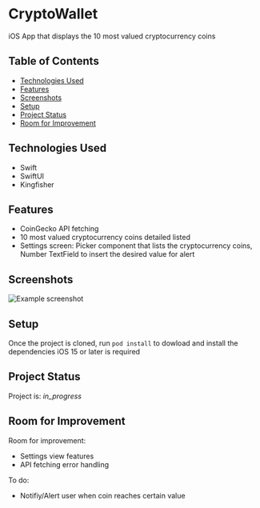 # CryptoWallet

iOS App that displays the 10 most valued cryptocurrency coins

## Table of Contents
* [Technologies Used](#technologies-used)
* [Features](#features)
* [Screenshots](#screenshots)
* [Setup](#setup)
* [Project Status](#project-status)
* [Room for Improvement](#room-for-improvement)


## Technologies Used
- Swift
- SwiftUI
- Kingfisher


## Features
- CoinGecko API fetching 
- 10 most valued cryptocurrency coins detailed listed 
- Settings screen: Picker component that lists the cryptocurrency coins, Number TextField to insert the desired value for alert


## Screenshots
![Example screenshot](./img/screenshot.png)
<!-- If you have screenshots you'd like to share, include them here. -->


## Setup
Once the project is cloned, run `pod install` to dowload and install the dependencies
iOS 15 or later is required


## Project Status
Project is:  _in_progress_ 


## Room for Improvement

Room for improvement:
- Settings view features 
- API fetching error handling

To do:
- Notifiy/Alert user when coin reaches certain value
